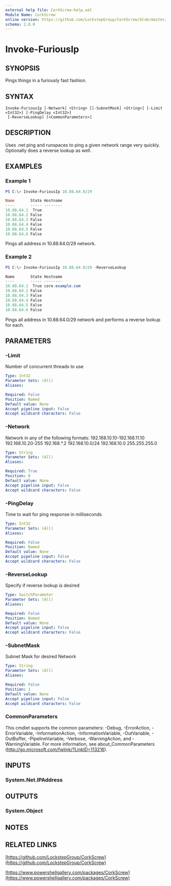 ```yaml
---
external help file: CorkScrew-help.xml
Module Name: CorkScrew
online version: https://github.com/LockstepGroup/CorkScrew/blob/master/docs/Invoke-FuriousIp.md
schema: 2.0.0
---
```


# Invoke-FuriousIp

## SYNOPSIS
Pings things in a furiously fast fashion.

## SYNTAX

```
Invoke-FuriousIp [-Network] <String> [[-SubnetMask] <String>] [-Limit <Int32>] [-PingDelay <Int32>]
 [-ReverseLookup] [<CommonParameters>]
```

## DESCRIPTION
Uses .net ping and runspaces to ping a given network range very quickly. Optionally does a reverse lookup as well.

## EXAMPLES

### Example 1
```powershell
PS C:\> Invoke-FuriousIp 10.88.64.0/29

Name       State Hostname
----       ----- --------
10.88.64.1  True
10.88.64.2 False
10.88.64.3 False
10.88.64.4 False
10.88.64.5 False
10.88.64.6 False
```

Pings all address in 10.88.64.0/29 network.

### Example 2
```powershell
PS C:\> Invoke-FuriousIp 10.88.64.0/29 -ReverseLookup

Name       State Hostname
----       ----- --------
10.88.64.1  True core.example.com
10.88.64.2 False
10.88.64.3 False
10.88.64.4 False
10.88.64.5 False
10.88.64.6 False
```

Pings all address in 10.88.64.0/29 network and performs a reverse lookup for each.

## PARAMETERS

### -Limit
Number of concurrent threads to use

```yaml
Type: Int32
Parameter Sets: (All)
Aliases:

Required: False
Position: Named
Default value: None
Accept pipeline input: False
Accept wildcard characters: False
```

### -Network
Network in any of the following formats:
192.168.10.10-192.168.11.10
192.168.10.20-255
192.168.*.2
192.168.10.0/24
192.168.10.0 255.255.255.0

```yaml
Type: String
Parameter Sets: (All)
Aliases:

Required: True
Position: 0
Default value: None
Accept pipeline input: False
Accept wildcard characters: False
```

### -PingDelay
Time to wait for ping response in milliseconds

```yaml
Type: Int32
Parameter Sets: (All)
Aliases:

Required: False
Position: Named
Default value: None
Accept pipeline input: False
Accept wildcard characters: False
```

### -ReverseLookup
Specify if reverse lookup is desired

```yaml
Type: SwitchParameter
Parameter Sets: (All)
Aliases:

Required: False
Position: Named
Default value: None
Accept pipeline input: False
Accept wildcard characters: False
```

### -SubnetMask
Subnet Mask for desired Network

```yaml
Type: String
Parameter Sets: (All)
Aliases:

Required: False
Position: 1
Default value: None
Accept pipeline input: False
Accept wildcard characters: False
```

### CommonParameters
This cmdlet supports the common parameters: -Debug, -ErrorAction, -ErrorVariable, -InformationAction, -InformationVariable, -OutVariable, -OutBuffer, -PipelineVariable, -Verbose, -WarningAction, and -WarningVariable. For more information, see about_CommonParameters (http://go.microsoft.com/fwlink/?LinkID=113216).

## INPUTS

### System.Net.IPAddress
## OUTPUTS

### System.Object
## NOTES

## RELATED LINKS

[https://github.com/LockstepGroup/CorkScrew](https://github.com/LockstepGroup/CorkScrew)

[https://www.powershellgallery.com/packages/CorkScrew](https://www.powershellgallery.com/packages/CorkScrew)